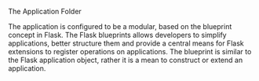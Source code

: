 The Application Folder 

The application is configured to be a modular, based on the blueprint concept in Flask. The Flask blueprints allows developers to simplify applications, better structure them and provide a central means for Flask extensions to register operations on applications. The blueprint is similar to the Flask application object, rather it is a mean to construct or extend an application.

